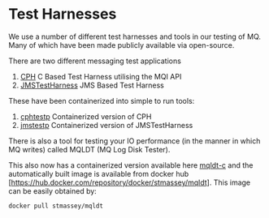 # Test Harnesses

We use a number of different test harnesses and tools in our testing of MQ. Many of which have been made publicly available via open-source.

There are two different messaging test applications
1.  [CPH](https://github.com/ibm-messaging/mq-cph)            C Based Test Harness utilising the MQI API
2.  [JMSTestHarness](https://github.com/ot4i/perf-harness)    JMS Based Test Harness

These have been containerized into simple to run tools:
1.  [cphtestp](https://github.com/ibm-messaging/cphtestp)     Containerized version of CPH
2.  [jmstestp](https://github.com/ibm-messaging/jmstestp)     Containerized version of JMSTestHarness

There is also a tool for testing your IO performance (in the manner in which MQ writes) called MQLDT (MQ Log Disk Tester).

This also now has a containerized version available here [mqldt-c](https://github.com/ibm-messaging/mqldt-c) and the automatically built
image is available from docker hub [https://hub.docker.com/repository/docker/stmassey/mqldt]. This image can be easily obtained by:
```
docker pull stmassey/mqldt
```
